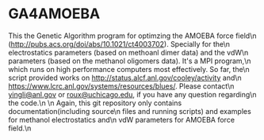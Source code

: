 # GA4AMOEBA
This the Genetic Algorithm program for optimzing the AMOEBA force field\n
(http://pubs.acs.org/doi/abs/10.1021/ct4003702). Specially for the\n
electrostatics parameters (based on methoanl dimer data) and the vdW\n 
parameters (based on the methanol oligomers data). It's a MPI program,\n 
which runs on high performance computers most effectively. So far, the\n
script provided works on http://status.alcf.anl.gov/cooley/activity and\n 
https://www.lcrc.anl.gov/systems/resources/blues/. Please contact\n
yingli@anl.gov or roux@uchicago.edu, if you have any question regarding\n 
the code.\n
\n
Again, this git repository only contains documentation(including source\n
files and running scripts) and examples for methanol electrostatics and\n 
vdW parameters for AMOEBA force field.\n

